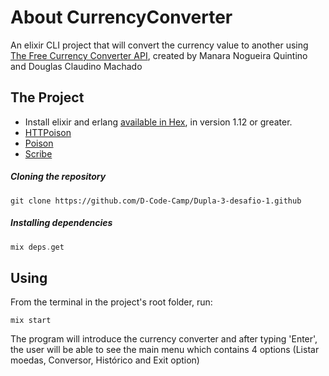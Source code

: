 # About CurrencyConverter

An elixir CLI project that will convert the currency value to another using [The Free Currency Converter API](https://free.currencyconverterapi.com/), created by Manara Nogueira Quintino and Douglas Claudino Machado


## The Project

* Install elixir and erlang [available in Hex](https://elixir-lang.org/install.html), in version 1.12 or greater.
* [HTTPoison](https://github.com/edgurgel/httpoison)
* [Poison](https://github.com/devinus/poison)
* [Scribe](https://github.com/codedge-llc/scribe)

##### Cloning the repository
```
git clone https://github.com/D-Code-Camp/Dupla-3-desafio-1.github
```

##### Installing dependencies
```elixir
mix deps.get
```

## Using

From the terminal in the project's root folder, run: 
```
mix start
```
The program will introduce the currency converter and after typing 'Enter', the user will be able to see the main menu which contains 4 options (Listar moedas, Conversor, Histórico and Exit option)

